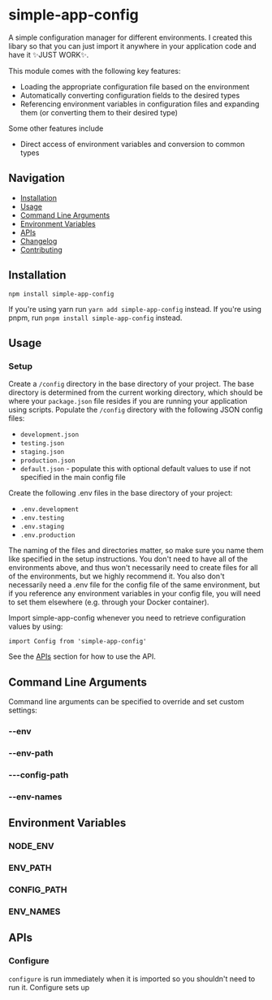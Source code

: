 # simple-app-config
A simple configuration manager for different environments. I created this libary so that you can just import it anywhere in your application code and have it ✨JUST WORK✨.

This module comes with the following key features:
- Loading the appropriate configuration file based on the environment
- Automatically converting configuration fields to the desired types
- Referencing environment variables in configuration files and expanding them (or converting them to their desired type)

Some other features include 
- Direct access of environment variables and conversion to common types

## Navigation
* [Installation](#installation)
* [Usage](#usage)
* [Command Line Arguments](#command-line-arguments)
* [Environment Variables](#environment-variables)
* [APIs](#apis)
* [Changelog](./CHANGELOG.md)
* [Contributing](./CONTRIBUTING.md)

## Installation
```
npm install simple-app-config
```

If you're using yarn run `yarn add simple-app-config` instead. If you're using pnpm, run `pnpm install simple-app-config` instead.

## Usage
### Setup
Create a `/config` directory in the base directory of your project. The base directory is determined from the current working directory, which should be where your `package.json` file resides if you are running your application using scripts. Populate the `/config` directory with the following JSON config files:
- `development.json`
- `testing.json`
- `staging.json`
- `production.json`
- `default.json` - populate this with optional default values to use if not specified in the main config file

Create the following .env files in the base directory of your project:
- `.env.development`
- `.env.testing`
- `.env.staging`
- `.env.production`

The naming of the files and directories matter, so make sure you name them like specified in the setup instructions. You don't need to have all of the environments above, and thus won't necessarily need to create files for all of the environments, but we highly recommend it. You also don't necessarily need a .env file for the config file of the same environment, but if you reference any environment variables in your config file, you will need to set them elsewhere (e.g. through your Docker container).

Import simple-app-config whenever you need to retrieve configuration values by using:
```
import Config from 'simple-app-config'
```

See the [APIs](#APIs) section for how to use the API.

## Command Line Arguments
Command line arguments can be specified to override and set custom settings:

### --env

### --env-path

### ---config-path

### --env-names

## Environment Variables

### NODE_ENV

### ENV_PATH

### CONFIG_PATH

### ENV_NAMES

## APIs
### Configure
`configure` is run immediately when it is imported so you shouldn't need to run it. Configure sets up

## 

